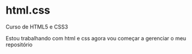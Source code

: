 # html.css
 Curso de HTML5 e CSS3

 Estou trabalhando com html e css agora vou começar a gerenciar o meu repositório 

